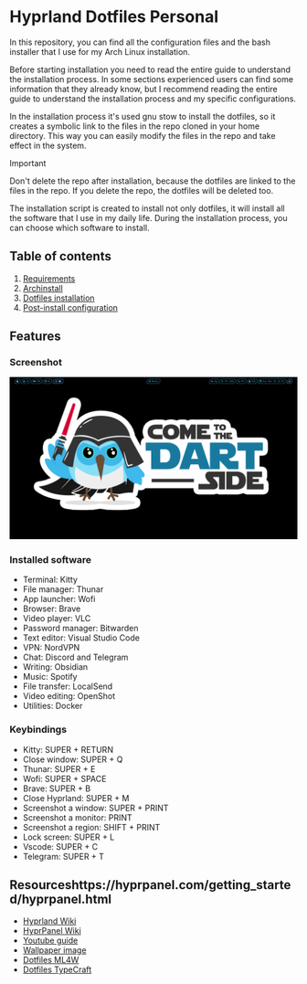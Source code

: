 # Hyprland Dotfiles Personal

In this repository, you can find all the configuration files and the bash installer that I use for my Arch Linux installation.

Before starting installation you need to read the entire guide to understand the installation process. In some sections experienced users can find some information that they already know, but I recommend reading the entire guide to understand the installation process and my specific configurations.

In the installation process it's used gnu stow to install the dotfiles, so it creates a symbolic link to the files in the repo cloned in your home directory. This way you can easily modify the files in the repo and take effect in the system.

> [!IMPORTANT]
>
> Don't delete the repo after installation, because the dotfiles are linked to the files in the repo. If you delete the repo, the dotfiles will be deleted too.

The installation script is created to install not only dotfiles, it will install all the software that I use in my daily life. During the installation process, you can choose which software to install.

## Table of contents

1. [Requirements](guide/1_requirements.md)
2. [Archinstall](guide/2_archinstall.md)
3. [Dotfiles installation](guide/3_dotfiles_installation.md)
4. [Post-install configuration](guide/4_post_install.md)

## Features

### Screenshot

![Screenshot](./guide/images/desktop.png)

### Installed software

- Terminal: Kitty
- File manager: Thunar
- App launcher: Wofi
- Browser: Brave
- Video player: VLC
- Password manager: Bitwarden
- Text editor: Visual Studio Code
- VPN: NordVPN
- Chat: Discord and Telegram
- Writing: Obsidian
- Music: Spotify
- File transfer: LocalSend
- Video editing: OpenShot
- Utilities: Docker

### Keybindings

- Kitty: SUPER + RETURN
- Close window: SUPER + Q
- Thunar: SUPER + E
- Wofi: SUPER + SPACE
- Brave: SUPER + B
- Close Hyprland: SUPER + M
- Screenshot a window: SUPER + PRINT
- Screenshot a monitor: PRINT
- Screenshot a region: SHIFT + PRINT
- Lock screen: SUPER + L
- Vscode: SUPER + C
- Telegram: SUPER + T

## Resourceshttps://hyprpanel.com/getting_started/hyprpanel.html

- [Hyprland Wiki](https://wiki.hyprland.org/)
- [HyprPanel Wiki](https://hyprpanel.com/getting_started/hyprpanel.html)
- [Youtube guide](https://www.youtube.com/playlist?list=PLsz00TDipIfeDrFeSA56W1wPrYYg_Kd-b)
- [Wallpaper image](https://github.com/kevmoo/dart_side?tab=readme-ov-file)
- [Dotfiles ML4W](https://github.com/mylinuxforwork/dotfiles)
- [Dotfiles TypeCraft](http://github.com/typecraft-dev/dotfiles/tree/master)
